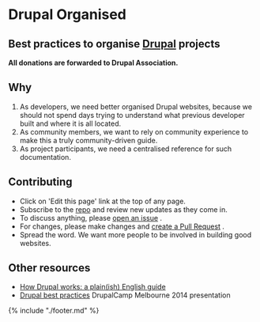 # Drupal Organised

## Best practices to organise [Drupal](https://www.drupal.org/) projects

**All donations are forwarded to Drupal Association.**

## Why

1. As developers, we need better organised Drupal websites, because we should
   not spend days trying to understand what previous developer built and where
   it is all located.
2. As community members, we want to rely on community experience to make this a
   truly community-driven guide.
3. As project participants, we need a centralised reference for such
   documentation.

## Contributing

* Click on 'Edit this page' link at the top of any page.
* Subscribe to the [repo](https://github.com/alexdesignworks/drupal-organised)
  and review new updates as they come in.
* To discuss anything,
  please [open an issue](https://github.com/alexdesignworks/drupal-organised/issues/new)
  .
* For changes, please make changes
  and [create a Pull Request](https://github.com/alexdesignworks/drupal-organised/compare)
  .
* Spread the word. We want more people to be involved in building good websites.

## Other resources

* [How Drupal works: a plain(ish) English guide]( http://www.drupaldeconstructed.com)
* [Drupal best practices](http://goo.gl/TBi6xI) DrupalCamp Melbourne 2014
  presentation

{% include "./footer.md" %}

